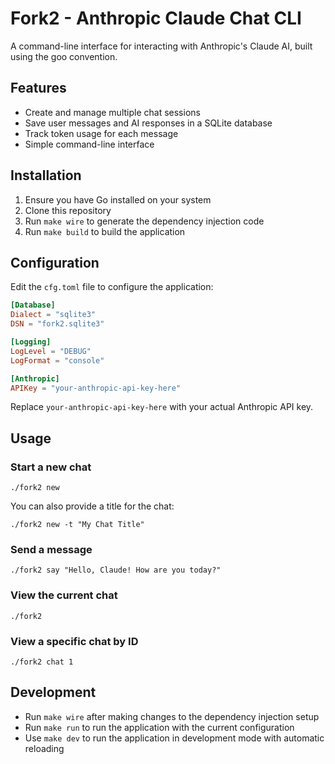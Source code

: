 # Fork2 - Anthropic Claude Chat CLI

A command-line interface for interacting with Anthropic's Claude AI, built using the goo convention.

## Features

- Create and manage multiple chat sessions
- Save user messages and AI responses in a SQLite database
- Track token usage for each message
- Simple command-line interface

## Installation

1. Ensure you have Go installed on your system
2. Clone this repository
3. Run `make wire` to generate the dependency injection code
4. Run `make build` to build the application

## Configuration

Edit the `cfg.toml` file to configure the application:

```toml
[Database]
Dialect = "sqlite3"
DSN = "fork2.sqlite3"

[Logging]
LogLevel = "DEBUG"
LogFormat = "console"

[Anthropic]
APIKey = "your-anthropic-api-key-here"
```

Replace `your-anthropic-api-key-here` with your actual Anthropic API key.

## Usage

### Start a new chat

```
./fork2 new
```

You can also provide a title for the chat:

```
./fork2 new -t "My Chat Title"
```

### Send a message

```
./fork2 say "Hello, Claude! How are you today?"
```

### View the current chat

```
./fork2
```

### View a specific chat by ID

```
./fork2 chat 1
```

## Development

- Run `make wire` after making changes to the dependency injection setup
- Run `make run` to run the application with the current configuration
- Use `make dev` to run the application in development mode with automatic reloading
